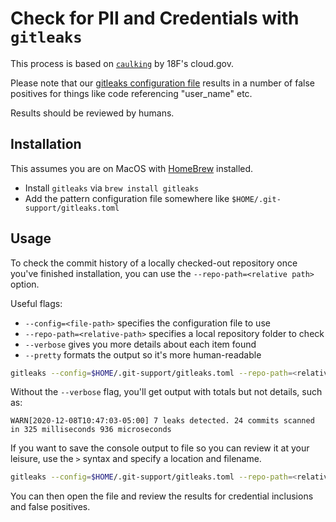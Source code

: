 # Check for PII and Credentials with `gitleaks` #

This process is based on [`caulking`](https://github.com/cloud-gov/caulking)
by 18F's cloud.gov.

Please note that our [gitleaks configuration file](gitleaks.toml) results in a
number of false positives for things like code referencing "user_name" etc.

Results should be reviewed by humans.

## Installation ##

This assumes you are on MacOS with [HomeBrew](https://brew.sh) installed.

- Install `gitleaks` via `brew install gitleaks`
- Add the pattern configuration file somewhere like `$HOME/.git-support/gitleaks.toml`

## Usage ##

To check the commit history of a locally checked-out repository once you've
finished installation, you can use the `--repo-path=<relative path>` option.

Useful flags:

- `--config=<file-path>` specifies the configuration file to use
- `--repo-path=<relative-path>` specifies a local repository folder to check
- `--verbose` gives you more details about each item found
- `--pretty` formats the output so it's more human-readable

```sh
gitleaks --config=$HOME/.git-support/gitleaks.toml --repo-path=<relative-repo-path> --verbose --pretty
```

Without the `--verbose` flag, you'll get output with totals but not details,
such as:

```console
WARN[2020-12-08T10:47:03-05:00] 7 leaks detected. 24 commits scanned in 325 milliseconds 936 microseconds
```

If you want to save the console output to file so you can review it at your
leisure, use the `>` syntax and specify a location and filename.

```sh
gitleaks --config=$HOME/.git-support/gitleaks.toml --repo-path=<relative-repo-path> --verbose --pretty > ~/gitleaks.txt
```

You can then open the file and review the results for credential inclusions
and false positives.
